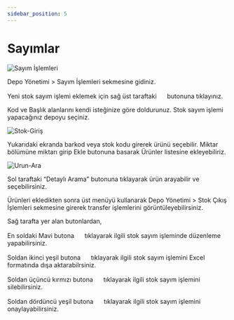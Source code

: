 ```yaml
---
sidebar_position: 5
---
```


# Sayımlar

![Sayım İşlemleri](/img/depo-yonetimi/sayim-islemleri.png)

Depo Yönetimi > Sayım İşlemleri sekmesine gidiniz.

Yeni stok sayım işlemi eklemek için sağ üst taraftaki <img src="/img/butonlar/ekle-buton.png" height="16"/> butonuna tıklayınız. 

Kod ve Başlık alanlarını kendi isteğinize göre doldurunuz. Stok sayım işlemi yapacağınız depoyu seçiniz.

![Stok-Giriş](/img/depo-yonetimi/yeni-stok-sayim.png)

Yukarıdaki ekranda barkod veya stok kodu girerek ürünü seçebilir. Miktar bölümüne miktarı girip Ekle butonuna basarak Ürünler listesine ekleyebiliriz. 

![Urun-Ara](/img/depo-yonetimi/urun-ara.png)

Sol taraftaki “Detaylı Arama” butonuna tıklayarak ürün arayabilir ve seçebilirsiniz.  

Ürünleri ekledikten sonra üst menüyü kullanarak Depo Yönetimi > Stok Çıkış İşlemleri sekmesine girerek transfer işlemlerini görüntüleyebilirsiniz. 

Sağ tarafta yer alan butonlardan,  

En soldaki Mavi butona <img src="/img/butonlar/duzenle-buton.png" height="16"/> tıklayarak ilgili stok sayım işleminde düzenleme yapabilirsiniz.

Soldan ikinci yeşil butona <img src="/img/butonlar/xls-buton-2.png" height="16"/> tıklayarak ilgili stok sayım işlemini Excel formatında dışa aktarabilrsiniz.

Soldan üçüncü kırmızı butona <img src="/img/butonlar/sil-buton-3.png" height="16"/>  tıklayarak ilgili stok sayım işlemini silebilirsiniz. 

Soldan dördüncü yeşil butona <img src="/img/butonlar/tik-buton.png" height="16"/> tıklayarak ilgili stok sayım işlemini onaylayabilirsiniz.
